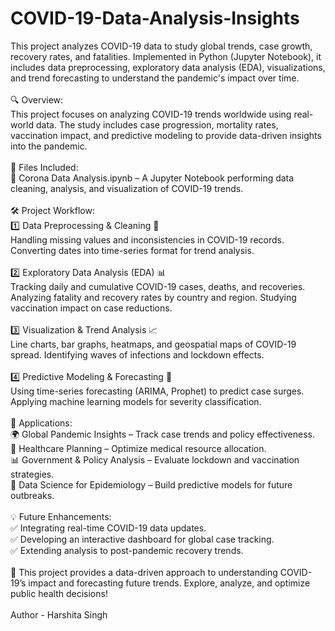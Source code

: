 # COVID-19-Data-Analysis-Insights
This project analyzes COVID-19 data to study global trends, case growth, recovery rates, and fatalities. Implemented in Python (Jupyter Notebook), it includes data preprocessing, exploratory data analysis (EDA), visualizations, and trend forecasting to understand the pandemic's impact over time.
<br>
<br>
🔍 Overview:
<br>
This project focuses on analyzing COVID-19 trends worldwide using real-world data. The study includes case progression, mortality rates, vaccination impact, and predictive modeling to provide data-driven insights into the pandemic.
<br>
<br>
📂 Files Included:
<br>
📜 Corona Data Analysis.ipynb – A Jupyter Notebook performing data cleaning, analysis, and visualization of COVID-19 trends.
<br>
<br>
🛠 Project Workflow:
<br>
1️⃣ Data Preprocessing & Cleaning 🧹
<br>
Handling missing values and inconsistencies in COVID-19 records.
Converting dates into time-series format for trend analysis.
<br>
<br>
2️⃣ Exploratory Data Analysis (EDA) 📊
<br>
Tracking daily and cumulative COVID-19 cases, deaths, and recoveries.
Analyzing fatality and recovery rates by country and region.
Studying vaccination impact on case reductions.
<br>
<br>
3️⃣ Visualization & Trend Analysis 📈
<br>
Line charts, bar graphs, heatmaps, and geospatial maps of COVID-19 spread.
Identifying waves of infections and lockdown effects.
<br>
<br>
4️⃣ Predictive Modeling & Forecasting 🤖
<br>
Using time-series forecasting (ARIMA, Prophet) to predict case surges.
Applying machine learning models for severity classification.
<br>
<br>
🎯 Applications:
<br>
🌍 Global Pandemic Insights – Track case trends and policy effectiveness.
<br>
🏥 Healthcare Planning – Optimize medical resource allocation.
<br>
📊 Government & Policy Analysis – Evaluate lockdown and vaccination strategies.
<br>
🧪 Data Science for Epidemiology – Build predictive models for future outbreaks.
<br>
<br>
💡 Future Enhancements:
<br>
✅ Integrating real-time COVID-19 data updates.
<br>
✅ Developing an interactive dashboard for global case tracking.
<br>
✅ Extending analysis to post-pandemic recovery trends.
<br>
<br>
🚀 This project provides a data-driven approach to understanding COVID-19’s impact and forecasting future trends. Explore, analyze, and optimize public health decisions!
<br>
<br>
Author - Harshita Singh
